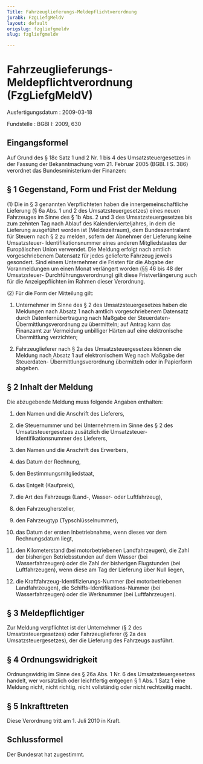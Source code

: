 ```yaml
---
Title: Fahrzeuglieferungs-Meldepflichtverordnung
jurabk: FzgLiefgMeldV
layout: default
origslug: fzgliefgmeldv
slug: fzgliefgmeldv

---
```


# Fahrzeuglieferungs-Meldepflichtverordnung (FzgLiefgMeldV)

Ausfertigungsdatum
:   2009-03-18

Fundstelle
:   BGBl I: 2009, 630

## Eingangsformel

Auf Grund des § 18c Satz 1 und 2 Nr. 1 bis 4 des Umsatzsteuergesetzes
in der Fassung der Bekanntmachung vom 21. Februar 2005 (BGBl. I S.
386) verordnet das Bundesministerium der Finanzen:

## § 1 Gegenstand, Form und Frist der Meldung

(1) Die in § 3 genannten Verpflichteten haben die
innergemeinschaftliche Lieferung (§ 6a Abs. 1 und 2 des
Umsatzsteuergesetzes) eines neuen Fahrzeuges im Sinne des § 1b Abs. 2
und 3 des Umsatzsteuergesetzes bis zum zehnten Tag nach Ablauf des
Kalendervierteljahres, in dem die Lieferung ausgeführt worden ist
(Meldezeitraum), dem Bundeszentralamt für Steuern nach § 2 zu melden,
sofern der Abnehmer der Lieferung keine Umsatzsteuer-
Identifikationsnummer eines anderen Mitgliedstaates der Europäischen
Union verwendet. Die Meldung erfolgt nach amtlich vorgeschriebenem
Datensatz für jedes gelieferte Fahrzeug jeweils gesondert. Sind einem
Unternehmer die Fristen für die Abgabe der Voranmeldungen um einen
Monat verlängert worden (§§ 46 bis 48 der Umsatzsteuer-
Durchführungsverordnung) gilt diese Fristverlängerung auch für die
Anzeigepflichten im Rahmen dieser Verordnung.

(2) Für die Form der Mitteilung gilt:

1.  Unternehmer im Sinne des § 2 des Umsatzsteuergesetzes haben die
    Meldungen nach Absatz 1 nach amtlich vorgeschriebenem Datensatz durch
    Datenfernübertragung nach Maßgabe der Steuerdaten-
    Übermittlungsverordnung zu übermitteln; auf Antrag kann das Finanzamt
    zur Vermeidung unbilliger Härten auf eine elektronische Übermittlung
    verzichten;


2.  Fahrzeuglieferer nach § 2a des Umsatzsteuergesetzes können die Meldung
    nach Absatz 1 auf elektronischem Weg nach Maßgabe der Steuerdaten-
    Übermittlungsverordnung übermitteln oder in Papierform abgeben.

## § 2 Inhalt der Meldung

Die abzugebende Meldung muss folgende Angaben enthalten:

1.  den Namen und die Anschrift des Lieferers,


2.  die Steuernummer und bei Unternehmern im Sinne des § 2 des
    Umsatzsteuergesetzes zusätzlich die Umsatzsteuer-Identifikationsnummer
    des Lieferers,


3.  den Namen und die Anschrift des Erwerbers,


4.  das Datum der Rechnung,


5.  den Bestimmungsmitgliedstaat,


6.  das Entgelt (Kaufpreis),


7.  die Art des Fahrzeugs (Land-, Wasser- oder Luftfahrzeug),


8.  den Fahrzeughersteller,


9.  den Fahrzeugtyp (Typschlüsselnummer),


10. das Datum der ersten Inbetriebnahme, wenn dieses vor dem
    Rechnungsdatum liegt,


11. den Kilometerstand (bei motorbetriebenen Landfahrzeugen), die Zahl der
    bisherigen Betriebsstunden auf dem Wasser (bei Wasserfahrzeugen) oder
    die Zahl der bisherigen Flugstunden (bei Luftfahrzeugen), wenn diese
    am Tag der Lieferung über Null liegen,


12. die Kraftfahrzeug-Identifizierungs-Nummer (bei motorbetriebenen
    Landfahrzeugen), die Schiffs-Identifikations-Nummer (bei
    Wasserfahrzeugen) oder die Werknummer (bei Luftfahrzeugen).

## § 3 Meldepflichtiger

Zur Meldung verpflichtet ist der Unternehmer (§ 2 des
Umsatzsteuergesetzes) oder Fahrzeuglieferer (§ 2a des
Umsatzsteuergesetzes), der die Lieferung des Fahrzeugs ausführt.

## § 4 Ordnungswidrigkeit

Ordnungswidrig im Sinne des § 26a Abs. 1 Nr. 6 des
Umsatzsteuergesetzes handelt, wer vorsätzlich oder leichtfertig
entgegen § 1 Abs. 1 Satz 1 eine Meldung nicht, nicht richtig, nicht
vollständig oder nicht rechtzeitig macht.

## § 5 Inkrafttreten

Diese Verordnung tritt am 1. Juli 2010 in Kraft.

## Schlussformel

Der Bundesrat hat zugestimmt.

